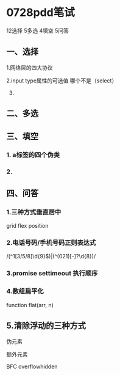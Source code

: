 # 0728pdd笔试

12选择  5多选 4填空 5问答

## 一、选择

1.网络层的四大协议

2.input type属性的可选值 哪个不是（select）

3.

## 二、多选

## 三、填空

### 1. a标签的四个伪类

### 2. 

## 四、问答

### 1.三种方式垂直居中

grid flex position

### 2.电话号码/手机号码正则表达式

/(^1[3/5/8]\d{9}$)|(^(021)[-]?\d{8})/

### 3.promise settimeout 执行顺序

### 4.数组扁平化

function flat(arr, n)

## 5.清除浮动的三种方式

伪元素

额外元素

BFC overflowhidden